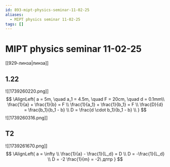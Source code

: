```yaml
---
id: 893-mipt-physics-seminar-11-02-25
aliases:
  - MIPT physics seminar 11-02-25
tags: []
---
```


# MIPT physics seminar 11-02-25
[[929-линза|линза]]

## 1.22
![[1739260220.png]]
$$
\AlignLeft{
a = 5m, \quad a_1 = 4.5m, \quad F = 20cm, \quad d = 0.1mm\\
\frac{1}{a} + \frac{1}{b} = F \\
\frac{1}{a_1} + \frac{1}{b_1} = F \\
\frac{D}{d} = \frac{b_1}{b_1 - b} \\
D = \frac{d \cdot b_1}{b_1 - b} \\
}
$$
![[1739260316.png]]

## T2
![[1739261670.png]]
$$
\AlignLeft{
a = \infty \\
\frac{1}{a} - \frac{1}{L_d} = D \\
D = -\frac{1}{L_d} \\
D = -2 \frac{1}{m} = -2\ дптр
}
$$

